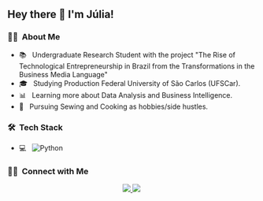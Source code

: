 
<h2> Hey there 👋 I'm Júlia!

<h3>  👩‍💻 &nbsp;About Me </h3>

- 📚 &nbsp; Undergraduate Research Student with the project "The Rise of Technological Entrepreneurship in Brazil from the Transformations in the Business Media Language" 
- 🎓 &nbsp; Studying Production Federal University of São Carlos (UFSCar).
- 📊 &nbsp; Learning more about Data Analysis and Business Intelligence.
- 🧵 &nbsp; Pursuing Sewing and Cooking as hobbies/side hustles.

<h3> 🛠 &nbsp;Tech Stack</h3>

- 💻 &nbsp;
  ![Python](https://img.shields.io/badge/-Python-333333?style=flat&logo=python)

<h3> 🤝🏻 &nbsp;Connect with Me </h3>

<p align="center">
<a href="https://www.linkedin.com/in/j%C3%BAlia-ortolani-barbosa/"><img src="https://img.shields.io/badge/linkedin-%230077B5.svg?&style=for-the-badge&logo=linkedin&logoColor=white" />
<a href="mailto:juliaortolani7@gmail.com"><img src="https://img.shields.io/badge/Gmail-D14836?style=for-the-badge&logo=gmail&logoColor=white" />
</p>










